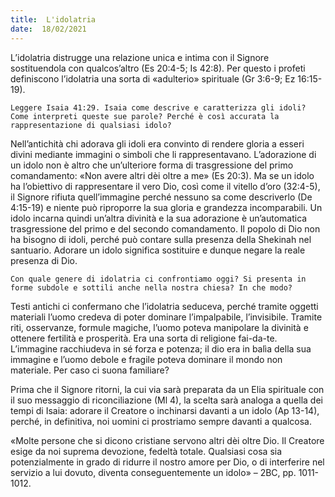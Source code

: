```yaml
---
title:  L'idolatria
date:  18/02/2021
---
```


L’idolatria distrugge una relazione unica e intima con il Signore sostituendola con qualcos’altro (Es 20:4-5; Is 42:8). Per questo i profeti definiscono l’idolatria una sorta di «adulterio» spirituale (Gr 3:6-9; Ez 16:15-19).

`Leggere Isaia 41:29. Isaia come descrive e caratterizza gli idoli? Come interpreti queste sue parole? Perché è così accurata la rappresentazione di qualsiasi idolo?`

Nell’antichità chi adorava gli idoli era convinto di rendere gloria a esseri divini mediante immagini o simboli che li rappresentavano. L’adorazione di un idolo non è altro che un’ulteriore forma di trasgressione del primo comandamento: «Non avere altri dèi oltre a me» (Es 20:3). Ma se un idolo ha l’obiettivo di rappresentare il vero Dio, così come il vitello d’oro (32:4-5), il Signore rifiuta quell’immagine perché nessuno sa come descriverlo (De 4:15-19) e niente può riproporre la sua gloria e grandezza incomparabili. Un idolo incarna quindi un’altra divinità e la sua adorazione è un’automatica trasgressione del primo e del secondo comandamento. Il popolo di Dio non ha bisogno di idoli, perché può contare sulla presenza della Shekinah nel santuario. Adorare un idolo significa sostituire e dunque negare la reale presenza di Dio.

`Con quale genere di idolatria ci confrontiamo oggi? Si presenta in forme subdole e sottili anche nella nostra chiesa? In che modo?`

Testi antichi ci confermano che l’idolatria seduceva, perché tramite oggetti materiali l’uomo credeva di poter dominare l’impalpabile, l’invisibile. Tramite riti, osservanze, formule magiche, l’uomo poteva manipolare la divinità e ottenere fertilità e prosperità. Era una sorta di religione fai-da-te. L’immagine racchiudeva in sé forza e potenza; il dio era in balìa della sua immagine e l’uomo debole e fragile poteva dominare il mondo non materiale. Per caso ci suona familiare?

Prima che il Signore ritorni, la cui via sarà preparata da un Elia spirituale con il suo messaggio di riconciliazione (Ml 4), la scelta sarà analoga a quella dei tempi di Isaia: adorare il Creatore o inchinarsi davanti a un idolo (Ap 13-14), perché, in definitiva, noi uomini ci prostriamo sempre davanti a qualcosa.

«Molte persone che si dicono cristiane servono altri dèi oltre Dio. Il Creatore esige da noi suprema devozione, fedeltà totale. Qualsiasi cosa sia potenzialmente in grado di ridurre il nostro amore per Dio, o di interferire nel servizio a lui dovuto, diventa conseguentemente un idolo» – 2BC, pp. 1011-1012.
